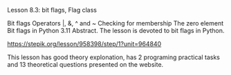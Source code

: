 Lesson 8.3: bit flags, Flag class

Bit flags
Operators |, &, ^ and ~
Checking for membership
The zero element
Bit flags in Python 3.11
Abstract. The lesson is devoted to bit flags in Python.

https://stepik.org/lesson/958398/step/1?unit=964840

This lesson has good theory explonation, has 2 programing practical tasks and 13 theoretical questions presented on the website.
